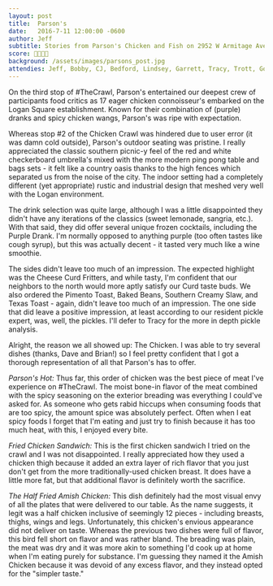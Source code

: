 ```yaml
---
layout: post
title:  Parson's
date:   2016-7-11 12:00:00 -0600
author: Jeff
subtitle: Stories from Parson's Chicken and Fish on 2952 W Armitage Ave, Chicago, IL 
score: 🍗🍗🍗🍗
background: /assets/images/parsons_post.jpg
attendies: Jeff, Bobby, CJ, Bedford, Lindsey, Garrett, Tracy, Trott, Gongel, Dave, Kyle, Katie, Alyssa, Brad, JT, Murphy
---
```


On the third stop of #TheCrawl, Parson's entertained our deepest crew of participants food critics as 17 eager chicken connoisseur's embarked on the Logan Square establishment. Known for their combination of (purple) dranks and spicy chicken wangs, Parson's was ripe with expectation.

Whereas stop #2 of the Chicken Crawl was hindered due to user error (it was damn cold outside), Parson's outdoor seating was pristine. I really appreciated the classic southern picnic-y feel of the red and white checkerboard umbrella's mixed with the more modern ping pong table and bags sets - it felt like a country oasis thanks to the high fences which separated us from the noise of the city. The indoor setting had a completely different (yet appropriate) rustic and industrial design that meshed very well with the Logan environment.

The drink selection was quite large, although I was a little disappointed they didn't have any iterations of the classics (sweet lemonade, sangria, etc.). With that said, they did offer several unique frozen cocktails, including the Purple Drank. I'm normally opposed to anything purple (too often tastes like cough syrup), but this was actually decent - it tasted very much like a wine smoothie.

The sides didn't leave too much of an impression. The expected highlight was the Cheese Curd Fritters, and while tasty, I'm confident that our neighbors to the north would more aptly satisfy our Curd taste buds. We also ordered the Pimento Toast, Baked Beans, Southern Creamy Slaw, and Texas Toast - again, didn't leave too much of an impression. The one side that did leave a positive impression, at least according to our resident pickle expert, was, well, the pickles. I'll defer to Tracy for the more in depth pickle analysis.

Alright, the reason we all showed up: The Chicken. I was able to try several dishes (thanks, Dave and Brian!) so I feel pretty confident that I got a thorough representation of all that Parson's has to offer. 

*Parson's Hot:* Thus far, this order of chicken was the best piece of meat I've experience on #TheCrawl. The moist bone-in flavor of the meat combined with the spicy seasoning on the exterior breading was everything I could've asked for. As someone who gets rabid hiccups when consuming foods that are too spicy, the amount spice was absolutely perfect. Often when I eat spicy foods I forget that I'm eating and just try to finish because it has too much heat, with this, I enjoyed every bite.

*Fried Chicken Sandwich:* This is the first chicken sandwich I tried on the crawl and I was not disappointed. I really appreciated how they used a chicken thigh because it added an extra layer of rich flavor that you just don't get from the more traditionally-used chicken breast. It does have a little more fat, but that additional flavor is definitely worth the sacrifice.

*The Half Fried Amish Chicken:* This dish definitely had the most visual envy of all the plates that were delivered to our table. As the name suggests, it legit was a half chicken inclusive of seemingly 12 pieces - including breasts, thighs, wings and legs. Unfortunately, this chicken's envious appearance did not deliver on taste. Whereas the previous two dishes were full of flavor, this bird fell short on flavor and was rather bland. The breading was plain, the meat was dry and it was more akin to something I'd cook up at home when I'm eating purely for substance. I'm guessing they named it the Amish Chicken because it was devoid of any excess flavor, and they instead opted for the "simpler taste."
